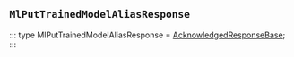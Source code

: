 ## `MlPutTrainedModelAliasResponse`
:::
type MlPutTrainedModelAliasResponse = [AcknowledgedResponseBase](./AcknowledgedResponseBase.md);
:::

